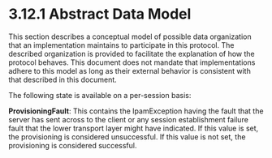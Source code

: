 <html dir="LTR" xmlns:mshelp="http://msdn.microsoft.com/mshelp" xmlns:ddue="http://ddue.schemas.microsoft.com/authoring/2003/5" xmlns:xlink="http://www.w3.org/1999/xlink" xmlns:tool="http://www.microsoft.com/tooltip">
 <body>
 <div id="header">
 <h1 class="heading">3.12.1 Abstract Data Model</h1>
 </div>
 <div id="mainSection">
 <div id="mainBody">
 <div id="allHistory" class="saveHistory"></div>
 <div id="sectionSection0" class="section" name="collapseableSection">
 

<p>This section describes a conceptual model of possible data
organization that an implementation maintains to participate in this protocol.
The described organization is provided to facilitate the explanation of how the
protocol behaves. This document does not mandate that implementations adhere to
this model as long as their external behavior is consistent with that described
in this document.</p>

<p>The following state is available on a per-session basis:</p>

<p><b>ProvisioningFault</b>: This contains the IpamException
having the fault that the server has sent across to the client or any session
establishment failure fault that the lower transport layer might have
indicated. If this value is set, the provisioning is considered unsuccessful.
If this value is not set, the provisioning is considered successful. </p>


 </div>
 </div>
 </div>
 </body>
</html>